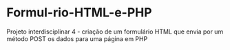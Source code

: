 # Formul-rio-HTML-e-PHP
Projeto interdisciplinar 4 - criação de um formulário HTML que envia por um método POST os dados para uma página em PHP
